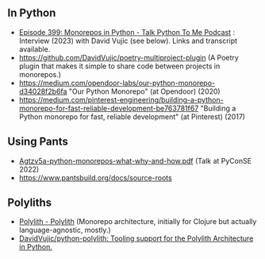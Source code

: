 ## In Python

- [Episode 399: Monorepos in Python - Talk Python To Me Podcast](https://talkpython.fm/episodes/show/399/monorepos-in-python) : Interview (2023) with David Vujic (see below). Links and transcript available.
- https://github.com/DavidVujic/poetry-multiproject-plugin (A Poetry plugin that makes it simple to share code between projects in monorepos.)
- https://medium.com/opendoor-labs/our-python-monorepo-d34028f2b6fa "Our Python Monorepo" (at Opendoor) (2020)
- https://medium.com/pinterest-engineering/building-a-python-monorepo-for-fast-reliable-development-be763781f67 "Building a Python monorepo for fast, reliable development" (at Pinterest) (2017)

## Using Pants

- [Agtzv5a-python-monorepos-what-why-and-how.pdf](https://ep2021.europython.eu/media/conference/slides/Agtzv5a-python-monorepos-what-why-and-how.pdf) (Talk at PyConSE 2022)
- https://www.pantsbuild.org/docs/source-roots

## Polyliths

- [Polylith - Polylith](https://polylith.gitbook.io/polylith/) (Monorepo architecture, initially for Clojure but actually language-agnostic, mostly.)
- [DavidVujic/python-polylith: Tooling support for the Polylith Architecture in Python.](https://github.com/DavidVujic/python-polylith#sparkles-python-tools-for-the-polylith-architecture-sparkles)
